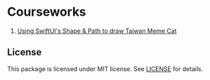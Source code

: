 # Courseworks

1. [Using SwiftUI's Shape & Path to draw Taiwan Meme Cat](https://github.com/5j54d93/SwiftUI-Taiwanmemecat)

## License

This package is licensed under MIT license. See [LICENSE](https://github.com/5j54d93/NTOU-CS/blob/main/LICENSE) for details.
